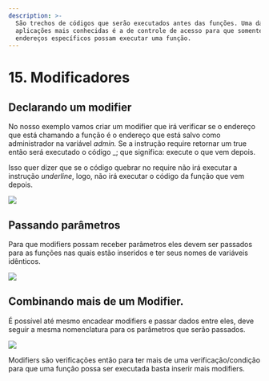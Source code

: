 ```yaml
---
description: >-
  São trechos de códigos que serão executados antes das funções. Uma das
  aplicações mais conhecidas é a de controle de acesso para que somente
  endereços específicos possam executar uma função.
---
```


# 15. Modificadores

## Declarando um modifier

No nosso exemplo vamos criar um modifier que irá verificar se o endereço que está chamando a função é o endereço que está salvo como administrador na variável _admin._ Se a instrução require retornar um true então será executado o código \_; que significa: execute o que vem depois.

Isso quer dizer que se o código quebrar no require não irá executar a instrução _underline_, logo, não irá executar o código da função que vem depois.

![](<../.gitbook/assets/image (94).png>)

## Passando parâmetros

Para que modifiers possam receber parâmetros eles devem ser passados para as funções nas quais estão inseridos e ter seus nomes de variáveis idênticos.

![](<../.gitbook/assets/image (81).png>)

## Combinando mais de um Modifier.

É possível até mesmo encadear modifiers e passar dados entre eles, deve seguir a mesma nomenclatura para os parâmetros que serão passados.

![](<../.gitbook/assets/image (126).png>)

Modifiers são verificações então para ter mais de uma verificação/condição para que uma função possa ser executada basta inserir mais modifiers.
